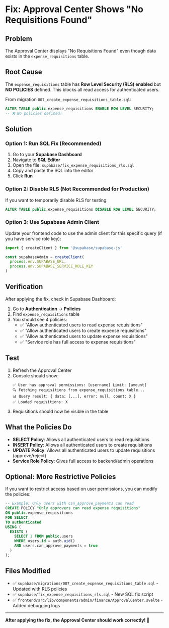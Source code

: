 # Fix: Approval Center Shows "No Requisitions Found"

## Problem
The Approval Center displays "No Requisitions Found" even though data exists in the `expense_requisitions` table.

## Root Cause
The `expense_requisitions` table has **Row Level Security (RLS) enabled** but **NO POLICIES** defined. This blocks all read access for authenticated users.

From migration `007_create_expense_requisitions_table.sql`:
```sql
ALTER TABLE public.expense_requisitions ENABLE ROW LEVEL SECURITY;
-- ❌ No policies defined!
```

## Solution

### Option 1: Run SQL Fix (Recommended)
1. Go to your **Supabase Dashboard**
2. Navigate to **SQL Editor**
3. Open the file: `supabase/fix_expense_requisitions_rls.sql`
4. Copy and paste the SQL into the editor
5. Click **Run**

### Option 2: Disable RLS (Not Recommended for Production)
If you want to temporarily disable RLS for testing:

```sql
ALTER TABLE public.expense_requisitions DISABLE ROW LEVEL SECURITY;
```

### Option 3: Use Supabase Admin Client
Update your frontend code to use the admin client for this specific query (if you have service role key):

```javascript
import { createClient } from '@supabase/supabase-js'

const supabaseAdmin = createClient(
  process.env.SUPABASE_URL,
  process.env.SUPABASE_SERVICE_ROLE_KEY
)
```

## Verification

After applying the fix, check in Supabase Dashboard:

1. Go to **Authentication** → **Policies**
2. Find `expense_requisitions` table
3. You should see 4 policies:
   - ✅ "Allow authenticated users to read expense requisitions"
   - ✅ "Allow authenticated users to create expense requisitions"
   - ✅ "Allow authenticated users to update expense requisitions"
   - ✅ "Service role has full access to expense requisitions"

## Test
1. Refresh the Approval Center
2. Console should show:
   ```
   ✅ User has approval permissions: [username] Limit: [amount]
   🔍 Fetching requisitions from expense_requisitions table...
   📊 Query result: { data: [...], error: null, count: X }
   ✅ Loaded requisitions: X
   ```
3. Requisitions should now be visible in the table

## What the Policies Do

- **SELECT Policy**: Allows all authenticated users to read requisitions
- **INSERT Policy**: Allows all authenticated users to create requisitions
- **UPDATE Policy**: Allows all authenticated users to update requisitions (approve/reject)
- **Service Role Policy**: Gives full access to backend/admin operations

## Optional: More Restrictive Policies

If you want to restrict access based on user permissions, you can modify the policies:

```sql
-- Example: Only users with can_approve_payments can read
CREATE POLICY "Only approvers can read expense requisitions"
ON public.expense_requisitions
FOR SELECT
TO authenticated
USING (
  EXISTS (
    SELECT 1 FROM public.users
    WHERE users.id = auth.uid()
    AND users.can_approve_payments = true
  )
);
```

## Files Modified
- ✅ `supabase/migrations/007_create_expense_requisitions_table.sql` - Updated with RLS policies
- ✅ `supabase/fix_expense_requisitions_rls.sql` - New SQL fix script
- ✅ `frontend/src/lib/components/admin/finance/ApprovalCenter.svelte` - Added debugging logs

---

**After applying the fix, the Approval Center should work correctly! 🎉**
